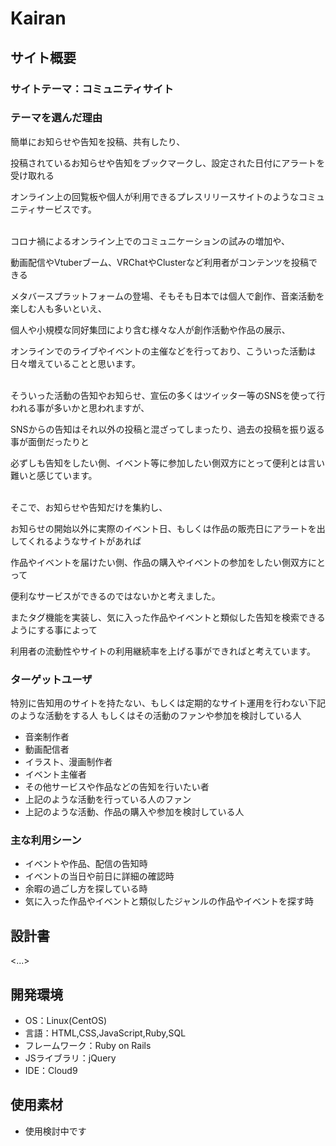 # Kairan

## サイト概要

### サイトテーマ：コミュニティサイト

### テーマを選んだ理由
簡単にお知らせや告知を投稿、共有したり、

投稿されているお知らせや告知をブックマークし、設定された日付にアラートを受け取れる

オンライン上の回覧板や個人が利用できるプレスリリースサイトのようなコミュニティサービスです。

<br>
コロナ禍によるオンライン上でのコミュニケーションの試みの増加や、

動画配信やVtuberブーム、VRChatやClusterなど利用者がコンテンツを投稿できる

メタバースプラットフォームの登場、そもそも日本では個人で創作、音楽活動を楽しむ人も多いといえ、

個人や小規模な同好集団により含む様々な人が創作活動や作品の展示、

オンラインでのライブやイベントの主催などを行っており、こういった活動は日々増えていることと思います。

<br>
そういった活動の告知やお知らせ、宣伝の多くはツイッター等のSNSを使って行われる事が多いかと思われますが、

SNSからの告知はそれ以外の投稿と混ざってしまったり、過去の投稿を振り返る事が面倒だったりと

必ずしも告知をしたい側、イベント等に参加したい側双方にとって便利とは言い難いと感じています。

<br>
そこで、お知らせや告知だけを集約し、

お知らせの開始以外に実際のイベント日、もしくは作品の販売日にアラートを出してくれるようなサイトがあれば

作品やイベントを届けたい側、作品の購入やイベントの参加をしたい側双方にとって

便利なサービスができるのではないかと考えました。

またタグ機能を実装し、気に入った作品やイベントと類似した告知を検索できるようにする事によって

利用者の流動性やサイトの利用継続率を上げる事ができればと考えています。


### ターゲットユーザ
特別に告知用のサイトを持たない、もしくは定期的なサイト運用を行わない下記のような活動をする人
もしくはその活動のファンや参加を検討している人

- 音楽制作者
- 動画配信者
- イラスト、漫画制作者
- イベント主催者
- その他サービスや作品などの告知を行いたい者
- 上記のような活動を行っている人のファン
- 上記のような活動、作品の購入や参加を検討している人

### 主な利用シーン
- イベントや作品、配信の告知時
- イベントの当日や前日に詳細の確認時
- 余暇の過ごし方を探している時
- 気に入った作品やイベントと類似したジャンルの作品やイベントを探す時

## 設計書
<...>

## 開発環境
- OS：Linux(CentOS)
- 言語：HTML,CSS,JavaScript,Ruby,SQL
- フレームワーク：Ruby on Rails
- JSライブラリ：jQuery
- IDE：Cloud9

## 使用素材
- 使用検討中です